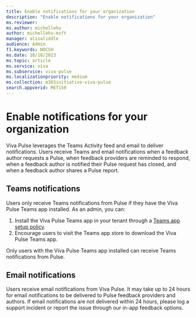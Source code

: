 ```yaml
---
title: Enable notifications for your organization
description: "Enable notifications for your organization"
ms.reviewer: 
ms.author: michellehu
author: michellehu-msft
manager: alisaliddle
audience: Admin
f1.keywords: NOCSH
ms.date: 10/18/2023
ms.topic: article
ms.service: viva
ms.subservice: viva-pulse
ms.localizationpriority: medium
ms.collection: m365initiative-viva-pulse  
search.appverid: MET150
---
```


# Enable notifications for your organization

Viva Pulse leverages the Teams Activity feed and email to deliver notifications. Users receive Teams and email notifications when a feedback author requests a Pulse, when feedback providers are reminded to respond, when a feedback author is notified their Pulse request has closed, and when a feedback author shares a Pulse report.

## Teams notifications

Users only receive Teams notifications from Pulse if they have the Viva Pulse Teams app installed. As an admin, you can:

1. Install the Viva Pulse Teams app in your tenant through a [Teams app setup policy](./manage-install-pin-viva-pulse-in-teams-admin-center.md).
2. Encourage users to visit the Teams app store to download the Viva Pulse Teams app.

Only users with the Viva Pulse Teams app installed can receive Teams notifications from Pulse.

## Email notifications

Users receive email notifications from Viva Pulse. It may take up to 24 hours for email notifications to be delivered to Pulse feedback providers and authors. If email notifications are not delivered within 24 hours, please log a support incident or report the issue through our in-app feedback options.